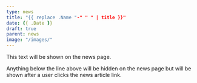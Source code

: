 ```yaml
---
type: news
title: "{{ replace .Name "-" " " | title }}"
date: {{ .Date }}
draft: true
parent: news
image: "/images/"
---
```


This text will be shown on the news page.

<!--more-->

Anything below the line above will be hidden on the news page but will be
shown after a user clicks the news article link.
